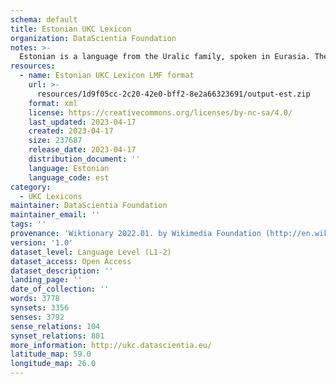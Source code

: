 ```yaml
---
schema: default
title: Estonian UKC Lexicon
organization: DataScientia Foundation
notes: >-
  Estonian is a language from the Uralic family, spoken in Eurasia. The UKC Lexicon of Estonian is represented as a lexico-semantic network. It consists of words, word senses, synsets, as well as sense-level and synset-level relationships.
resources:
  - name: Estonian UKC Lexicon LMF format
    url: >-
      resources/1d9f05cc-2c20-42e0-bff2-8e2a66323691/output-est.zip
    format: xml
    license: https://creativecommons.org/licenses/by-nc-sa/4.0/
    last_updated: 2023-04-17
    created: 2023-04-17
    size: 237687
    release_date: 2023-04-17
    distribution_document: ''
    language: Estonian
    language_code: est
category:
  - UKC Lexicons
maintainer: DataScientia Foundation
maintainer_email: ''
tags: ''
provenance: 'Wiktionary 2022.01. by Wikimedia Foundation (http://en.wiktionary.org); CogNet 2.1 by Khuyagbaatar Batsuren, National University of Mongolia (http://cognet.ukc.disi.unitn.it); KinDiv: Kinship Diversity 1.0 by Temuulen Khishigsuren (http://ukc.disi.unitn.it/index.php/kinship/); UniMet: Universal Metonymy 1.0 by Temuulen Khishigsuren and Gábor Bella (http://ukc.disi.unitn.it/index.php/metonymy/); MorphyNet 2.0 by Gábor Bella and Khuyagbaatar Batsuren (http://ukc.disi.unitn.it/index.php/morphynet/); Antonymy 1.0 by Gábor Bella (http://ukc.datascientia.eu); Princeton WordNet 2.1 by Princeton University (https://wordnet.princeton.edu)'
version: '1.0'
dataset_level: Language Level (L1-2)
dataset_access: Open Access
dataset_description: ''
landing_page: ''
date_of_collection: ''
words: 3778
synsets: 3356
senses: 3792
sense_relations: 104
synset_relations: 801
more_information: http://ukc.datascientia.eu/
latitude_map: 59.0
longitude_map: 26.0
---
```

